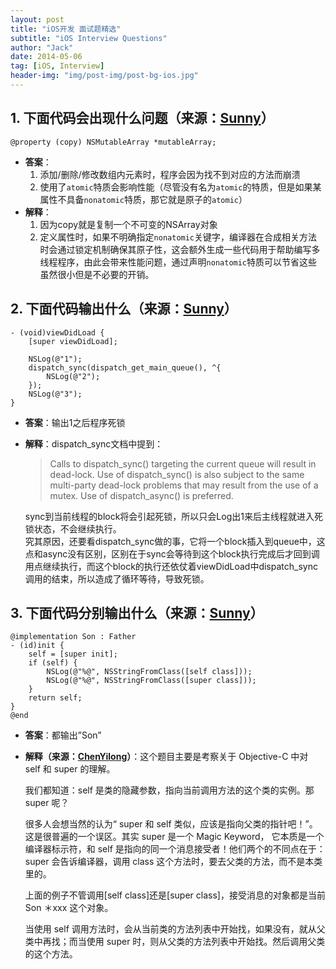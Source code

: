 ```yaml
---
layout: post
title: "iOS开发 面试题精选"
subtitle: "iOS Interview Questions"
author: "Jack"
date: 2014-05-06
tag: [iOS, Interview]
header-img: "img/post-img/post-bg-ios.jpg"
---
```


## 1. 下面代码会出现什么问题（来源：[Sunny](http://blog.sunnyxx.com/2014/03/06/ios_exam_0_key/)）

```
@property (copy) NSMutableArray *mutableArray;
```

- **答案**：
  1. 添加/删除/修改数组内元素时，程序会因为找不到对应的方法而崩溃
  2. 使用了`atomic`特质会影响性能（尽管没有名为`atomic`的特质，但是如果某属性不具备`nonatomic`特质，那它就是原子的`atomic`）
- **解释**：
  1. 因为copy就是复制一个不可变的NSArray对象
  2. 定义属性时，如果不明确指定`nonatomic`关键字，编译器在合成相关方法时会通过锁定机制确保其原子性，这会额外生成一些代码用于帮助编写多线程程序，由此会带来性能问题，通过声明`nonatomic`特质可以节省这些虽然很小但是不必要的开销。



## 2. 下面代码输出什么（来源：[Sunny](http://blog.sunnyxx.com/2014/03/06/ios_exam_0_key/)）

```
- (void)viewDidLoad {
    [super viewDidLoad];

    NSLog(@"1");
    dispatch_sync(dispatch_get_main_queue(), ^{
        NSLog(@"2");
    });
    NSLog(@"3");
}
```

- **答案**：输出1之后程序死锁  
- **解释**：dispatch_sync文档中提到：  

  > Calls to dispatch_sync() targeting the current queue will result in dead-lock. Use of dispatch_sync() is also subject to the same multi-party dead-lock problems that may result from the use of a mutex. Use of dispatch_async() is preferred.

  sync到当前线程的block将会引起死锁，所以只会Log出1来后主线程就进入死锁状态，不会继续执行。  
  究其原因，还要看dispatch_sync做的事，它将一个block插入到queue中，这点和async没有区别，区别在于sync会等待到这个block执行完成后才回到调用点继续执行，而这个block的执行还依仗着viewDidLoad中dispatch_sync调用的结束，所以造成了循环等待，导致死锁。

## 3. 下面代码分别输出什么（来源：[Sunny](http://blog.sunnyxx.com/2014/03/06/ios_exam_0_key/)）

```
@implementation Son : Father
- (id)init {
    self = [super init];
    if (self) {
        NSLog(@"%@", NSStringFromClass([self class]));
        NSLog(@"%@", NSStringFromClass([super class]));
    }
    return self;
}
@end
```

- **答案**：都输出”Son”
- **解释（来源：[ChenYilong](https://github.com/ChenYilong/iOSInterviewQuestions/blob/master/01%E3%80%8A%E6%8B%9B%E8%81%98%E4%B8%80%E4%B8%AA%E9%9D%A0%E8%B0%B1%E7%9A%84iOS%E3%80%8B%E9%9D%A2%E8%AF%95%E9%A2%98%E5%8F%82%E8%80%83%E7%AD%94%E6%A1%88/%E3%80%8A%E6%8B%9B%E8%81%98%E4%B8%80%E4%B8%AA%E9%9D%A0%E8%B0%B1%E7%9A%84iOS%E3%80%8B%E9%9D%A2%E8%AF%95%E9%A2%98%E5%8F%82%E8%80%83%E7%AD%94%E6%A1%88%EF%BC%88%E4%B8%8A%EF%BC%89.md)）**：这个题目主要是考察关于 Objective-C 中对 self 和 super 的理解。

  我们都知道：self 是类的隐藏参数，指向当前调用方法的这个类的实例。那 super 呢？

  很多人会想当然的认为“ super 和 self 类似，应该是指向父类的指针吧！”。这是很普遍的一个误区。其实 super 是一个 Magic Keyword， 它本质是一个编译器标示符，和 self 是指向的同一个消息接受者！他们两个的不同点在于：super 会告诉编译器，调用 class 这个方法时，要去父类的方法，而不是本类里的。

  上面的例子不管调用[self class]还是[super class]，接受消息的对象都是当前 Son ＊xxx 这个对象。

  当使用 self 调用方法时，会从当前类的方法列表中开始找，如果没有，就从父类中再找；而当使用 super 时，则从父类的方法列表中开始找。然后调用父类的这个方法。

